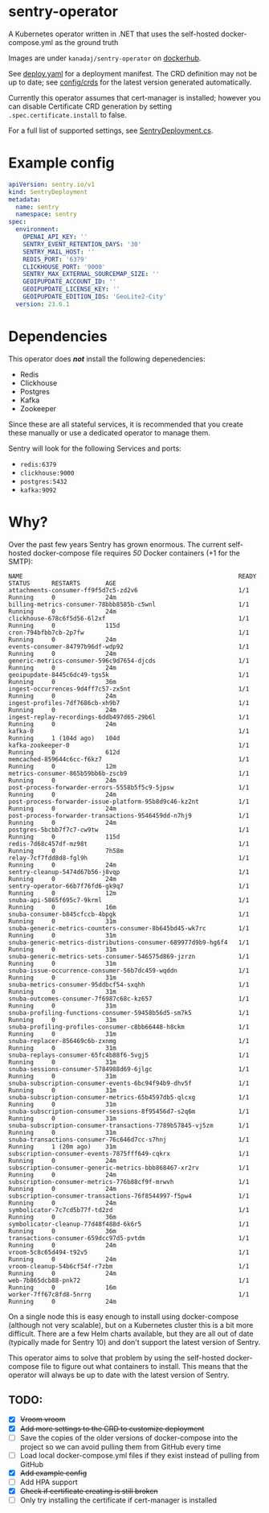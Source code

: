# sentry-operator
A Kubernetes operator written in .NET that uses the self-hosted docker-compose.yml as the ground truth

Images are under `kanadaj/sentry-operator` on [dockerhub](https://hub.docker.com/r/kanadaj/sentry-operator).

See [deploy.yaml](./deploy.yaml) for a deployment manifest. The CRD definition may not be up to date; see [config/crds](./config/crds) for the latest version generated automatically.

Currently this operator assumes that cert-manager is installed; however you can disable Certificate CRD generation by setting `.spec.certificate.install` to false.

For a full list of supported settings, see [SentryDeployment.cs](./Entities/SentryDeployment.cs).

# Example config

```yaml
apiVersion: sentry.io/v1
kind: SentryDeployment
metadata:
  name: sentry
  namespace: sentry
spec:
  environment:
    OPENAI_API_KEY: ''
    SENTRY_EVENT_RETENTION_DAYS: '30'
    SENTRY_MAIL_HOST: ''
    REDIS_PORT: '6379'
    CLICKHOUSE_PORT: '9000'
    SENTRY_MAX_EXTERNAL_SOURCEMAP_SIZE: ''
    GEOIPUPDATE_ACCOUNT_ID: ''
    GEOIPUPDATE_LICENSE_KEY: ''
    GEOIPUPDATE_EDITION_IDS: 'GeoLite2-City'
  version: 23.6.1
```

# Dependencies
This operator does **_not_** install the following depenedencies:
- Redis
- Clickhouse
- Postgres
- Kafka
- Zookeeper

Since these are all stateful services, it is recommended that you create these manually or use a dedicated operator to manage them.

Sentry will look for the following Services and ports:
- `redis:6379`
- `clickhouse:9000`
- `postgres:5432`
- `kafka:9092`

# Why?
Over the past few years Sentry has grown enormous. The current self-hosted docker-compose file requires _50_ Docker containers (+1 for the SMTP):

```tsv
NAME                                                            READY   STATUS      RESTARTS       AGE
attachments-consumer-ff9f5d7c5-zd2v6                            1/1     Running     0              24m
billing-metrics-consumer-78bbb8585b-c5wnl                       1/1     Running     0              24m
clickhouse-678c6f5d56-6l2xf                                     1/1     Running     0              115d
cron-794bfbb7cb-2p7fw                                           1/1     Running     0              24m
events-consumer-84797b96df-wdp92                                1/1     Running     0              24m
generic-metrics-consumer-596c9d7654-djcds                       1/1     Running     0              24m
geoipupdate-8445c6dc49-tgs5k                                    1/1     Running     0              36m
ingest-occurrences-9d4ff7c57-zx5nt                              1/1     Running     0              24m
ingest-profiles-7df7686cb-xh9b7                                 1/1     Running     0              24m
ingest-replay-recordings-6ddb497d65-29b6l                       1/1     Running     0              24m
kafka-0                                                         1/1     Running     1 (104d ago)   104d
kafka-zookeeper-0                                               1/1     Running     0              612d
memcached-859644c6cc-f6kz7                                      1/1     Running     0              12m
metrics-consumer-865b59bb6b-zscb9                               1/1     Running     0              24m
post-process-forwarder-errors-5558b5f5c9-5jpsw                  1/1     Running     0              24m
post-process-forwarder-issue-platform-95b8d9c46-kz2nt           1/1     Running     0              24m
post-process-forwarder-transactions-9546459dd-n7hj9             1/1     Running     0              24m
postgres-5bcbb7f7c7-cw9tw                                       1/1     Running     0              115d
redis-7d68c457df-mz98t                                          1/1     Running     0              7h58m
relay-7cf7fdd8d8-fgl9h                                          1/1     Running     0              24m
sentry-cleanup-5474d67b56-j8vqp                                 1/1     Running     0              24m
sentry-operator-66b7f76fd6-gk9q7                                1/1     Running     0              12m
snuba-api-5865f695c7-9krml                                      1/1     Running     0              16m
snuba-consumer-b845cfccb-4bpgk                                  1/1     Running     0              31m
snuba-generic-metrics-counters-consumer-8b645bd45-wk7rc         1/1     Running     0              31m
snuba-generic-metrics-distributions-consumer-689977d9b9-hg6f4   1/1     Running     0              31m
snuba-generic-metrics-sets-consumer-546575d869-jzrzn            1/1     Running     0              31m
snuba-issue-occurrence-consumer-56b7dc459-wqddn                 1/1     Running     0              31m
snuba-metrics-consumer-95ddbcf54-sxqhh                          1/1     Running     0              31m
snuba-outcomes-consumer-7f6987c68c-kz657                        1/1     Running     0              31m
snuba-profiling-functions-consumer-59458b56d5-sm7k5             1/1     Running     0              31m
snuba-profiling-profiles-consumer-c8bb66448-h8ckm               1/1     Running     0              31m
snuba-replacer-856469c6b-zxnmg                                  1/1     Running     0              31m
snuba-replays-consumer-65fc4b88f6-5vgj5                         1/1     Running     0              31m
snuba-sessions-consumer-5784988d69-6jlgc                        1/1     Running     0              31m
snuba-subscription-consumer-events-6bc94f94b9-dhv5f             1/1     Running     0              31m
snuba-subscription-consumer-metrics-65b4597db5-qlcxg            1/1     Running     0              31m
snuba-subscription-consumer-sessions-8f95456d7-s2q6m            1/1     Running     0              31m
snuba-subscription-consumer-transactions-7789b57845-vj5zm       1/1     Running     0              31m
snuba-transactions-consumer-76c646d7cc-s7hnj                    1/1     Running     1 (20m ago)    31m
subscription-consumer-events-7875fff649-cqkrx                   1/1     Running     0              24m
subscription-consumer-generic-metrics-bbb868467-xr2rv           1/1     Running     0              24m
subscription-consumer-metrics-776b88cf9f-mrwvh                  1/1     Running     0              24m
subscription-consumer-transactions-76f8544997-f5pw4             1/1     Running     0              24m
symbolicator-7c7cd5b77f-td2zd                                   1/1     Running     0              36m
symbolicator-cleanup-77d48f488d-6k6r5                           1/1     Running     0              36m
transactions-consumer-659dcc97d5-pvtdm                          1/1     Running     0              24m
vroom-5c8c65d494-t92v5                                          1/1     Running     0              24m
vroom-cleanup-54b6cf54f-r7zbm                                   1/1     Running     0              24m
web-7b865dcb88-pnk72                                            1/1     Running     0              16m
worker-7ff67c8fd8-5nrrg                                         1/1     Running     0              24m
```

On a single node this is easy enough to install using docker-compose (although not very scalable), but on a Kubernetes cluster this is a bit more difficult. There are a few Helm charts available, but they are all out of date (typically made for Sentry 10) and don't support the latest version of Sentry.

This operator aims to solve that problem by using the self-hosted docker-compose file to figure out what containers to install. This means that the operator will always be up to date with the latest version of Sentry.

## TODO:
- [X] ~~Vroom vroom~~
- [X] ~~Add more settings to the CRD to customize deployment~~
- [ ] Save the copies of the older versions of docker-compose into the project so we can avoid pulling them from GitHub every time
- [ ] Load local docker-compose.yml files if they exist instead of pulling from GitHub
- [X] ~~Add example config~~
- [ ] Add HPA support
- [X] ~~Check if certificate creating is still broken~~
- [ ] Only try installing the certificate if cert-manager is installed